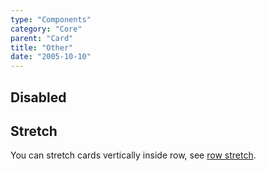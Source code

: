 ```yaml
---
type: "Components"
category: "Core"
parent: "Card"
title: "Other"
date: "2005-10-10"
---
```


## Disabled

<demo>
  <demoinline src="demos/components/card/disabled">
  </demoinline>
</demo>

## Stretch

You can stretch cards vertically inside row, see [row stretch](/components/row/addon#stretch).
